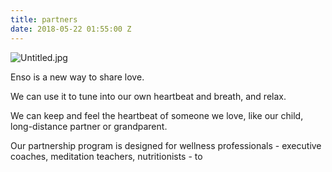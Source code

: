 ```yaml
---
title: partners
date: 2018-05-22 01:55:00 Z
---
```


![Untitled.jpg](/uploads/Untitled.jpg)

Enso is a new way to share love. 

We can use it to tune into our own heartbeat and breath, and relax. 

We can keep and feel the heartbeat of someone we love, like our child, long-distance partner or grandparent. 

Our partnership program is designed for wellness professionals - executive coaches, meditation teachers, nutritionists - to 
